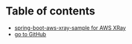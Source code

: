 # Table of contents

* [spring-boot-aws-xray-sample for AWS XRay](README.md)
* [go to GitHub](https://github.com/anthunt/spring-boot-aws-xray-sample)
